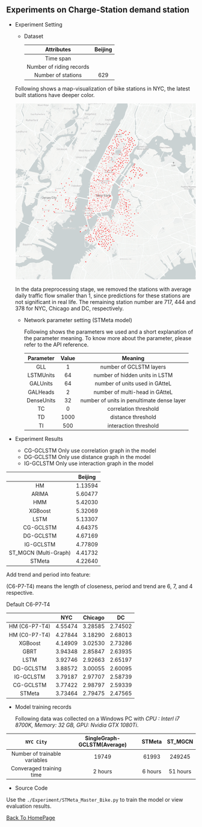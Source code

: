 ## Experiments on Charge-Station demand station

- Experiment Setting

  - Dataset

    |        Attributes        | **Beijing** |
    | :----------------------: | :---------: |
    |        Time span         |             |
    | Number of riding records |             |
    |    Number of stations    |     629     |

  Following shows a map-visualization of bike stations in NYC, the latest built stations have deeper color.

  <img src="../src/image/Bike_NYC_STMAP.PNG">

  In the data preprocessing stage, we removed the stations with average daily traffic flow smaller than 1, since predictions for these stations are not significant in real life. The remaining station number are 717, 444 and 378 for NYC, Chicago and DC, respectively.

  - Network parameter setting (STMeta model)

    Following shows the parameters we used and a short explanation of the parameter meaning.  To know more about the parameter, please refer to the API reference.

    | Parameter  | Value |                  Meaning                   |
    | :--------: | :---: | :----------------------------------------: |
    |    GLL     |   1   |          number of GCLSTM layers           |
    | LSTMUnits  |  64   |       number of hidden units in LSTM       |
    |  GALUnits  |  64   |       number of units used in GAtteL       |
    |  GALHeads  |   2   |       number of multi-head in GAtteL       |
    | DenseUnits |  32   | number of units in penultimate dense layer |
    |     TC     |   0   |           correlation threshold            |
    |     TD     | 1000  |             distance threshold             |
    |     TI     |  500  |           interaction threshold            |

- Experiment Results

  - CG-GCLSTM Only use correlation graph in the model
  - DG-GCLSTM Only use distance graph in the model
  - IG-GCLSTM Only use interaction graph in the model

|                       | Beijing |
| :-------------------: | :-----: |
|          HM           | 1.13594 |
|         ARIMA         | 5.60477 |
|          HMM          | 5.42030 |
|        XGBoost        | 5.32069 |
|         LSTM          | 5.13307 |
|       CG-GCLSTM       | 4.64375 |
|       DG-GCLSTM       | 4.67169 |
|       IG-GCLSTM       | 4.77809 |
| ST_MGCN (Multi-Graph) | 4.41732 |
|     STMeta     | 4.22640 |

Add trend and period into feature:

 (C6-P7-T4) means the length of closeness, period and trend are 6, 7, and 4 respective.

Default C6-P7-T4

|               |   NYC   | Chicago |   DC    |
| :-----------: | :-----: | :-----: | :-----: |
| HM (C6-P7-T4) | 4.55474 | 3.28585 | 2.74502 |
| HM (C0-P7-T4) | 4.27844 | 3.18290 | 2.68013 |
|    XGBoost    | 4.14909 | 3.02530 | 2.73286 |
|     GBRT      | 3.94348 | 2.85847 | 2.63935 |
|     LSTM      | 3.92746 | 2.92663 | 2.65197 |
|   DG-GCLSTM   | 3.88572 | 3.00055 | 2.60095 |
|   IG-GCLSTM   | 3.79187 | 2.97707 | 2.58739 |
|   CG-GCLSTM   | 3.77422 | 2.98797 | 2.59339 |
| STMeta | 3.73464 | 2.79475 | 2.47565 |

- Model training records

  Following data was collected on a Windows PC with *CPU : Interl i7 8700K, Memory: 32 GB, GPU: Nvidia GTX 1080Ti*. 

|        ```NYC City```         | SingleGraph-GCLSTM(Average) | STMeta | ST_MGCN  |
| :---------------------------: | :-------------------------: | :-----------: | :------: |
| Number of trainable variables |            19749            |     61993     |  249245  |
|   Converaged training time    |           2 hours           |    6 hours    | 51 hours |

- Source Code

Use the ```./Experiment/STMeta_Master_Bike.py``` to train the model or view evaluation results. 



<u>[Back To HomePage](../index.html)</u>